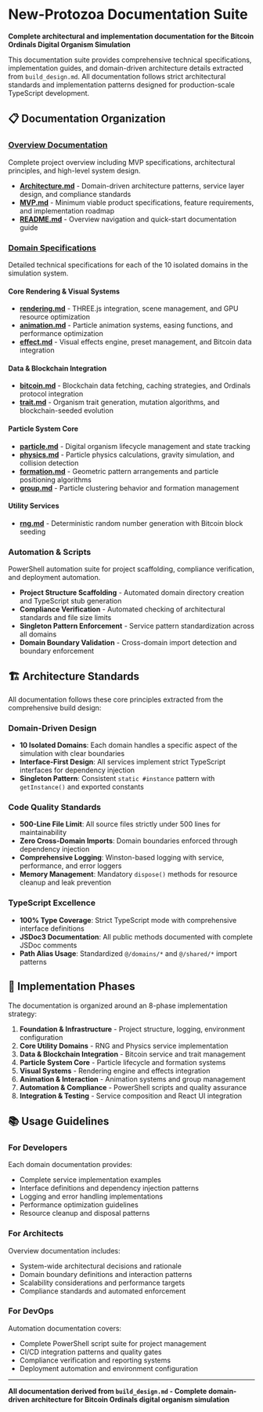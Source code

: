 # New-Protozoa Documentation Suite

**Complete architectural and implementation documentation for the Bitcoin Ordinals Digital Organism Simulation**

This documentation suite provides comprehensive technical specifications, implementation guides, and domain-driven architecture details extracted from `build_design.md`. All documentation follows strict architectural standards and implementation patterns designed for production-scale TypeScript development.

## 📋 Documentation Organization

### [Overview Documentation](overview/README.md)
Complete project overview including MVP specifications, architectural principles, and high-level system design.

- **[Architecture.md](overview/Architecture.md)** - Domain-driven architecture patterns, service layer design, and compliance standards
- **[MVP.md](overview/MVP.md)** - Minimum viable product specifications, feature requirements, and implementation roadmap
- **[README.md](overview/README.md)** - Overview navigation and quick-start documentation guide

### [Domain Specifications](domains/README.md)
Detailed technical specifications for each of the 10 isolated domains in the simulation system.

#### Core Rendering & Visual Systems
- **[rendering.md](domains/rendering.md)** - THREE.js integration, scene management, and GPU resource optimization
- **[animation.md](domains/animation.md)** - Particle animation systems, easing functions, and performance optimization
- **[effect.md](domains/effect.md)** - Visual effects engine, preset management, and Bitcoin data integration

#### Data & Blockchain Integration
- **[bitcoin.md](domains/bitcoin.md)** - Blockchain data fetching, caching strategies, and Ordinals protocol integration
- **[trait.md](domains/trait.md)** - Organism trait generation, mutation algorithms, and blockchain-seeded evolution

#### Particle System Core
- **[particle.md](domains/particle.md)** - Digital organism lifecycle management and state tracking
- **[physics.md](domains/physics.md)** - Particle physics calculations, gravity simulation, and collision detection
- **[formation.md](domains/formation.md)** - Geometric pattern arrangements and particle positioning algorithms
- **[group.md](domains/group.md)** - Particle clustering behavior and formation management

#### Utility Services
- **[rng.md](domains/rng.md)** - Deterministic random number generation with Bitcoin block seeding

### Automation & Scripts
PowerShell automation suite for project scaffolding, compliance verification, and deployment automation.

- **Project Structure Scaffolding** - Automated domain directory creation and TypeScript stub generation
- **Compliance Verification** - Automated checking of architectural standards and file size limits
- **Singleton Pattern Enforcement** - Service pattern standardization across all domains
- **Domain Boundary Validation** - Cross-domain import detection and boundary enforcement

## 🏗️ Architecture Standards

All documentation follows these core principles extracted from the comprehensive build design:

### Domain-Driven Design
- **10 Isolated Domains**: Each domain handles a specific aspect of the simulation with clear boundaries
- **Interface-First Design**: All services implement strict TypeScript interfaces for dependency injection
- **Singleton Pattern**: Consistent `static #instance` pattern with `getInstance()` and exported constants

### Code Quality Standards
- **500-Line File Limit**: All source files strictly under 500 lines for maintainability
- **Zero Cross-Domain Imports**: Domain boundaries enforced through dependency injection
- **Comprehensive Logging**: Winston-based logging with service, performance, and error loggers
- **Memory Management**: Mandatory `dispose()` methods for resource cleanup and leak prevention

### TypeScript Excellence
- **100% Type Coverage**: Strict TypeScript mode with comprehensive interface definitions
- **JSDoc3 Documentation**: All public methods documented with complete JSDoc comments
- **Path Alias Usage**: Standardized `@/domains/*` and `@/shared/*` import patterns

## 🚀 Implementation Phases

The documentation is organized around an 8-phase implementation strategy:

1. **Foundation & Infrastructure** - Project structure, logging, environment configuration
2. **Core Utility Domains** - RNG and Physics service implementation
3. **Data & Blockchain Integration** - Bitcoin service and trait management
4. **Particle System Core** - Particle lifecycle and formation systems
5. **Visual Systems** - Rendering engine and effects integration
6. **Animation & Interaction** - Animation systems and group management
7. **Automation & Compliance** - PowerShell scripts and quality assurance
8. **Integration & Testing** - Service composition and React UI integration

## 📚 Usage Guidelines

### For Developers
Each domain documentation provides:
- Complete service implementation examples
- Interface definitions and dependency injection patterns
- Logging and error handling implementations
- Performance optimization guidelines
- Resource cleanup and disposal patterns

### For Architects
Overview documentation includes:
- System-wide architectural decisions and rationale
- Domain boundary definitions and interaction patterns
- Scalability considerations and performance targets
- Compliance standards and automated enforcement

### For DevOps
Automation documentation covers:
- Complete PowerShell script suite for project management
- CI/CD integration patterns and quality gates
- Compliance verification and reporting systems
- Deployment automation and environment configuration

---

**All documentation derived from `build_design.md` - Complete domain-driven architecture for Bitcoin Ordinals digital organism simulation**
